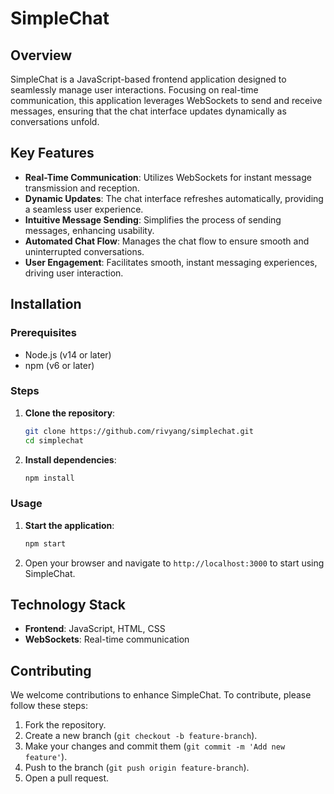 # SimpleChat

## Overview

SimpleChat is a JavaScript-based frontend application designed to seamlessly manage user interactions. Focusing on real-time communication, this application leverages WebSockets to send and receive messages, ensuring that the chat interface updates dynamically as conversations unfold.

## Key Features

- **Real-Time Communication**: Utilizes WebSockets for instant message transmission and reception.
- **Dynamic Updates**: The chat interface refreshes automatically, providing a seamless user experience.
- **Intuitive Message Sending**: Simplifies the process of sending messages, enhancing usability.
- **Automated Chat Flow**: Manages the chat flow to ensure smooth and uninterrupted conversations.
- **User Engagement**: Facilitates smooth, instant messaging experiences, driving user interaction.

## Installation

### Prerequisites

- Node.js (v14 or later)
- npm (v6 or later)

### Steps

1. **Clone the repository**:

   ```sh
   git clone https://github.com/rivyang/simplechat.git
   cd simplechat
   ```

2. **Install dependencies**:

   ```sh
   npm install
   ```

### Usage

1. **Start the application**:

   ```sh
   npm start
   ```

2. Open your browser and navigate to `http://localhost:3000` to start using SimpleChat.

## Technology Stack

- **Frontend**: JavaScript, HTML, CSS
- **WebSockets**: Real-time communication

## Contributing

We welcome contributions to enhance SimpleChat. To contribute, please follow these steps:

1. Fork the repository.
2. Create a new branch (`git checkout -b feature-branch`).
3. Make your changes and commit them (`git commit -m 'Add new feature'`).
4. Push to the branch (`git push origin feature-branch`).
5. Open a pull request.
